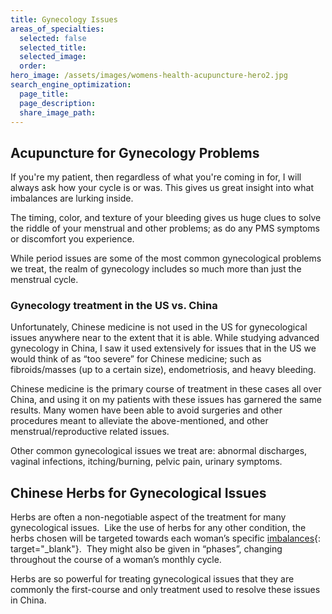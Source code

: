 ```yaml
---
title: Gynecology Issues
areas_of_specialties:
  selected: false
  selected_title:
  selected_image:
  order:
hero_image: /assets/images/womens-health-acupuncture-hero2.jpg
search_engine_optimization:
  page_title:
  page_description:
  share_image_path:
---
```


## Acupuncture for Gynecology Problems

If you're my patient, then regardless of what you're coming in for, I will always ask how your cycle is or was. This gives us great insight into what imbalances are lurking inside.

The timing, color, and texture of your bleeding gives us huge clues to solve the riddle of your menstrual and other problems; as do any PMS symptoms or discomfort you experience.

While period issues are some of the most common gynecological problems we treat, the realm of gynecology includes so much more than just the menstrual cycle. 

### Gynecology treatment in the US vs. China

Unfortunately, Chinese medicine is not used in the US for gynecological issues anywhere near to the extent that it is able. While studying advanced gynecology in China, I saw it used extensively for issues that in the US we would think of as “too severe” for Chinese medicine; such as fibroids/masses (up to a certain size), endometriosis, and heavy bleeding.

Chinese medicine is the primary course of treatment in these cases all over China, and using it on my patients with these issues has garnered the same results. Many women have been able to avoid surgeries and other procedures meant to alleviate the above-mentioned, and other menstrual/reproductive related issues.

Other common gynecological issues we treat are: abnormal discharges, vaginal infections, itching/burning, pelvic pain, urinary symptoms.

## Chinese Herbs for Gynecological Issues

Herbs are often a non-negotiable aspect of the treatment for many gynecological issues.  Like the use of herbs for any other condition, the herbs chosen will be targeted towards each woman’s specific [imbalances](/2018/06/30/what-does-balance-actually-mean-in-the-acupuncture-clinic/){: target="_blank"}.  They might also be given in “phases”, changing throughout the course of a woman’s monthly cycle.

Herbs are so powerful for treating gynecological issues that they are commonly the first-course and only treatment used to resolve these issues in China.